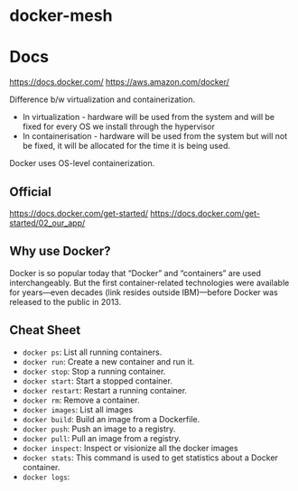 # docker-mesh

# Docs
https://docs.docker.com/
https://aws.amazon.com/docker/


Difference b/w virtualization and containerization. 

- In virtualization - hardware will be used from the system and will be fixed for every OS we install through the hypervisor
- In containerisation - hardware will be used from the system but will not be fixed, it will be allocated for the time it is being used. 


Docker uses OS-level containerization. 

## Official 
https://docs.docker.com/get-started/
https://docs.docker.com/get-started/02_our_app/

## Why use Docker?

Docker is so popular today that “Docker” and “containers” are used interchangeably. But the first container-related technologies were available for years—even decades (link resides outside IBM)—before Docker was released to the public in 2013. 



## Cheat Sheet 

- `docker ps`: List all running containers.
- `docker run`: Create a new container and run it.
- `docker stop`: Stop a running container.
- `docker start`: Start a stopped container.
- `docker restart`: Restart a running container.
- `docker rm`: Remove a container.
- `docker images`: List all images
- `docker build`: Build an image from a Dockerfile.
- `docker push`: Push an image to a registry.
- `docker pull`: Pull an image from a registry.
- `docker inspect`: Inspect or visionize all the docker images
- `docker stats`: This command is used to get statistics about a Docker container.
- `docker logs`: 
